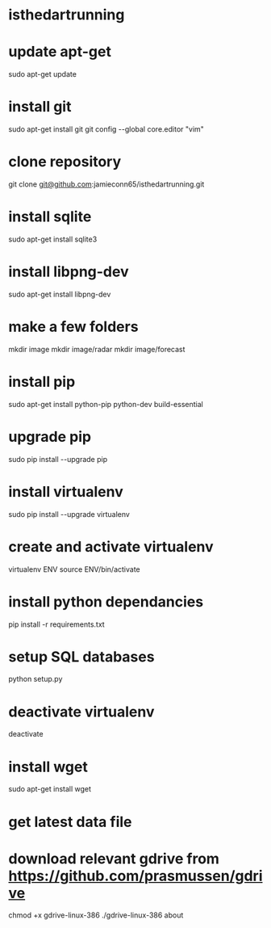 # isthedartrunning

# update apt-get
sudo apt-get update

# install git 
sudo apt-get install git
git config --global core.editor "vim"

# clone repository
git clone git@github.com:jamieconn65/isthedartrunning.git

# install sqlite
sudo apt-get install sqlite3

# install libpng-dev
sudo apt-get install libpng-dev

# make a few folders
mkdir image
mkdir image/radar
mkdir image/forecast

# install pip
sudo apt-get install python-pip python-dev build-essential 

# upgrade pip
sudo pip install --upgrade pip

# install virtualenv
sudo pip install --upgrade virtualenv

# create and activate virtualenv
virtualenv ENV
source ENV/bin/activate

# install python dependancies
pip install -r requirements.txt

# setup SQL databases
python setup.py

# deactivate virtualenv
deactivate

# install wget
sudo apt-get install wget

# get latest data file

# download relevant gdrive from https://github.com/prasmussen/gdrive
chmod +x gdrive-linux-386
./gdrive-linux-386 about



